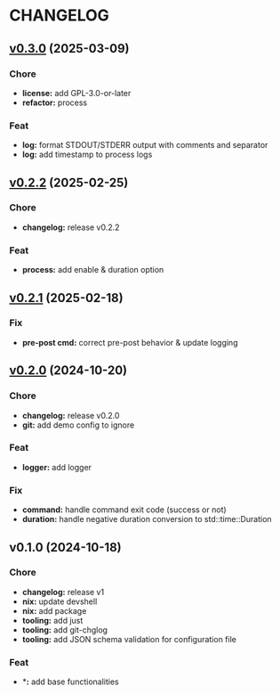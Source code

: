 # CHANGELOG


<a name="v0.3.0"></a>
## [v0.3.0](https://github.com/DataHearth/rron/compare/v0.2.2...v0.3.0) (2025-03-09)

### Chore

* **license:** add GPL-3.0-or-later
* **refactor:** process

### Feat

* **log:** format STDOUT/STDERR output with comments and separator
* **log:** add timestamp to process logs


<a name="v0.2.2"></a>
## [v0.2.2](https://github.com/DataHearth/rron/compare/v0.2.1...v0.2.2) (2025-02-25)

### Chore

* **changelog:** release v0.2.2

### Feat

* **process:** add enable & duration option


<a name="v0.2.1"></a>
## [v0.2.1](https://github.com/DataHearth/rron/compare/v0.2.0...v0.2.1) (2025-02-18)

### Fix

* **pre-post cmd:** correct pre-post behavior & update logging


<a name="v0.2.0"></a>
## [v0.2.0](https://github.com/DataHearth/rron/compare/v0.1.0...v0.2.0) (2024-10-20)

### Chore

* **changelog:** release v0.2.0
* **git:** add demo config to ignore

### Feat

* **logger:** add logger

### Fix

* **command:** handle command exit code (success or not)
* **duration:** handle negative duration conversion to std::time::Duration


<a name="v0.1.0"></a>
## v0.1.0 (2024-10-18)

### Chore

* **changelog:** release v1
* **nix:** update devshell
* **nix:** add package
* **tooling:** add just
* **tooling:** add git-chglog
* **tooling:** add JSON schema validation for configuration file

### Feat

* ***:** add base functionalities

